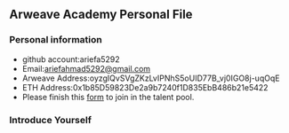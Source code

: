 ## Arweave Academy Personal File

### Personal information

- github account:ariefa5292
- Email:ariefahmad5292@gmail.com
- Arweave Address:oyzgIQvSVgZKzLvIPNhS5oUID77B_vj0IGO8j-uqOqE
- ETH Address:0x1b85D59823De2a9b7240f1D835EbB486b21e5422
- Please finish this [form](https://docs.google.com/forms/d/e/1FAIpQLSfWA5fIIcBgmRppm3jNz5vmf9Mai_QMVil-2pO4r7YKn_Zhtw/viewform?usp=sf_link) to join in the talent pool.

### Introduce Yourself
